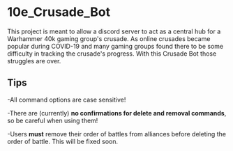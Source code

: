 # 10e_Crusade_Bot

This project is meant to allow a discord server to act as a central hub for a Warhammer 40k gaming group's crusade.
As online crusades became popular during COVID-19 and many gaming groups found there to be some difficulty in tracking the crusade's progress.
With this Crusade Bot those struggles are over.


## Tips

-All command options are case sensitive!

-There are (currently) __no confirmations for delete and removal commands__, so be careful when using them!

-Users __must__ remove their order of battles from alliances before deleting the order of battle. This will be fixed soon.
